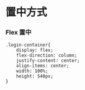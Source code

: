 # 置中方式



### Flex 置中

    .login-container{
        display: flex;
        flex-direction: column;
        justify-content: center;
        align-items: center;
        width: 100%;
        height: 540px;
    }
